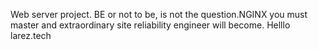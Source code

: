  Web server project. BE or not to be, is not the question.NGINX you must master and extraordinary site reliability engineer will become.
Helllo larez.tech
